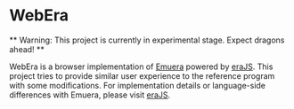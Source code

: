 # WebEra

** Warning: This project is currently in experimental stage. Expect dragons ahead! **

WebEra is a browser implementation of [Emuera](https://osdn.net/projects/emuera/) powered by [eraJS](https://github.com/undercrow/eraJS). This project tries to provide similar user experience to the reference program with some modifications. For implementation details or language-side differences with Emuera, please visit [eraJS](https://github.com/undercrow/eraJS).
